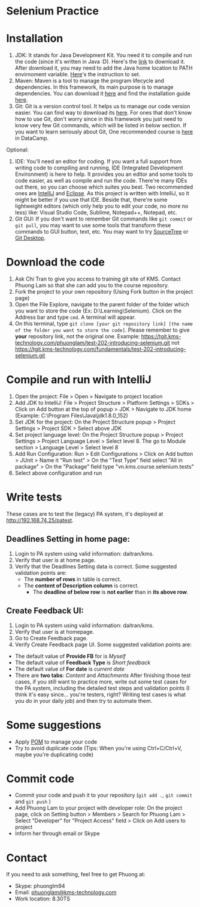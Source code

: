 Selenium Practice
===========
# Installation
1. JDK: It stands for Java Development Kit. You need it to compile and run the code (since it's written in Java :D). Here's the [link](http://www.oracle.com/technetwork/java/javase/downloads/jdk8-downloads-2133151.html) to download it. After download it, you may need to add the Java home location to PATH envirnoment variable. [Here](https://www.java.com/en/download/help/path.xml)'s the instruction to set.
2. Maven: Maven is a tool to manage the program lifecycle and dependencies. In this framework, its main purpose is to manage dependencies. You can download it [here](https://maven.apache.org/download.cgi) and find the installation guide [here](https://maven.apache.org/install.html).
3. Git: Git is a version control tool. It helps us to manage our code version easier. You can find way to download its [here](https://git-scm.com/). For ones that don't know how to use Git, don't worry since in this framework you just need to know very few Git commands, which will be listed in below section. If you want to learn seriously about Git, One recommended course is [here](https://www.datacamp.com/courses/introduction-to-git-for-data-science) in DataCamp.

Optional:

1. IDE: You'll need an editor for coding. If you want a full support from writing code to compiling and running, IDE (Integrated Development Environment) is here to help. It provides you an editor and some tools to code easier, as well as compile and run the code. There're many IDEs out there, so you can choose which suites you best. Two recommended ones are [IntelliJ](https://www.jetbrains.com/idea/download/#section=windows) and [Eclipse](https://www.eclipse.org/downloads/packages/eclipse-ide-java-developers/oxygen2). As this project is written with IntelliJ, so it might be better if you use that IDE. Beside that, there're some lightweight editors (which only help you to edit your code, no more no less) like: Visual Studio Code, Sublime, Notepad++, Notepad, etc.
2. Git GUI: If you don't want to remember Git commands like `git commit` or `git pull`, you may want to use some tools that transform these commands to GUI button, text, etc. You may want to try [SourceTree](https://www.sourcetreeapp.com/) or [Git Desktop](https://desktop.github.com/).


# Download the code
1. Ask Chi Tran to give you access to training git site of KMS. Contact Phuong Lam so that she can add you to the course repository.
2. Fork the project to your own repository (Using Fork button in the project page)
 3. Open the File Explore, navigate to the parent folder of the folder which you want to store the code (Ex: D:\Learning\Selenium). Click on the Address bar and type `cmd`. A terminal will appear.
   4. On this terminal, type `git clone [your git repository link] [the name of the folder you want to store the code]`. Please remember to give **your** repository link, not the original one. Example: https://tgit.kms-technology.com/phuonglam/test-202-introducing-selenium.git not https://tgit.kms-technology.com/fundamentals/test-202-introducing-selenium.git
  

# Compile and run with IntelliJ
1. Open the project: File > Open > Navigate to project location
2. Add JDK to IntelliJ: File > Project Structure > Platform Settings > SDKs > Click on Add button at the top of popup > JDK > Navigate to JDK home (Example: C:\Program Files\Java\jdk1.8.0_152)
3. Set JDK for the project: On the Project Structure popup > Project Settings > Project SDK > Select above JDK
4. Set project language level: On the Project Structure popup > Project Settings > Project Language Level > Select level 8. The go to Module section > Language Level > Select level 8
5. Add Run Configuration: Run > Edit Configurations > Click on Add button > JUnit > Name it "Run test" > On the "Test Type" field select "All in package" > On the "Package" field type "vn.kms.course.selenium.tests"
6. Select above configuration and run
  


# Write tests
These cases are to test the (legacy) PA system, it's deployed at http://192.168.74.25/patest.


## Deadlines Setting in home page:
1. Login to PA system using valid information: daitran/kms.
2. Verify that user is at home page.
3. Verify that the Deadlines Setting data is correct. Some suggested validation points are:
   * The **number of rows** in table is correct.
   * The **content of Description column** is correct.
       * The **deadline of below row** is **not earlier** than in **its above row**.


## Create Feedback UI:
1. Login to PA system using valid information: daitran/kms.
2. Verify that user is at homepage.
3. Go to Create Feedback page.
4. Verify Create Feedback page UI. Some suggested validation points are:
  * The default value of **Provide FB** for is _Myself_
  * The default value of **Feedback Type** is _Short feedback_
  * The default value of **For date** is _current date_
  * There are **two tabs**: _Content_ and _Attachments_ 
After finishing those test cases, if you still want to practice more, write out some test cases for the PA system, including the detailed test steps and validation points (I think it's easy since... you're testers, right? Writing test cases is what you do in your daily job) and then try to automate them.
   

# Some suggestions

* Apply [POM](https://www.guru99.com/page-object-model-pom-page-factory-in-selenium-ultimate-guide.html) to manage your code
* Try to avoid duplicate code (Tips: When you're using Ctrl+C/Ctrl+V, maybe you're duplicating code)

# Commit code
* Commit your code and push it to your repository (`git add .`, `git commit` and `git push` )
* Add Phuong Lam to your project with developer role: On the project page, click on Setting button > Members > Search for Phuong Lam > Select "Developer" for "Project Access" field > Click on Add users to project
* Inform her through email or Skype

# Contact
If you need to ask something, feel free to get Phuong at:
* Skype: phuonglm94
* Email: phuonglam@kms-technology.com
* Work location: 8.30TS



